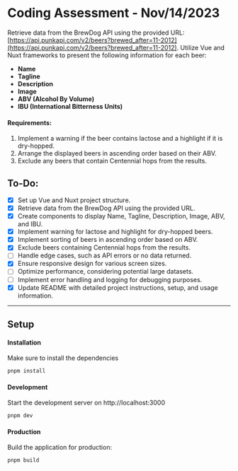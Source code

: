 # Coding Assessment - Nov/14/2023

Retrieve data from the BrewDog API using the provided URL: [https://api.punkapi.com/v2/beers?brewed_after=11-2012](https://api.punkapi.com/v2/beers?brewed_after=11-2012). Utilize Vue and Nuxt frameworks to present the following information for each beer:

- **Name**
- **Tagline**
- **Description**
- **Image**
- **ABV (Alcohol By Volume)**
- **IBU (International Bitterness Units)**

#### Requirements:
1. Implement a warning if the beer contains lactose and a highlight if it is dry-hopped.
2. Arrange the displayed beers in ascending order based on their ABV.
3. Exclude any beers that contain Centennial hops from the results.

## To-Do:
- [X] Set up Vue and Nuxt project structure.
- [X] Retrieve data from the BrewDog API using the provided URL.
- [X] Create components to display Name, Tagline, Description, Image, ABV, and IBU.
- [X] Implement warning for lactose and highlight for dry-hopped beers.
- [X] Implement sorting of beers in ascending order based on ABV.
- [X] Exclude beers containing Centennial hops from the results.
- [ ] Handle edge cases, such as API errors or no data returned.
- [X] Ensure responsive design for various screen sizes.
- [ ] Optimize performance, considering potential large datasets.
- [ ] Implement error handling and logging for debugging purposes.
- [X] Update README with detailed project instructions, setup, and usage information.

---
## Setup

#### Installation

Make sure to install the dependencies

```bash
pnpm install
```

#### Development

Start the development server on http://localhost:3000

```bash
pnpm dev
```

#### Production

Build the application for production:

```bash
pnpm build
```
